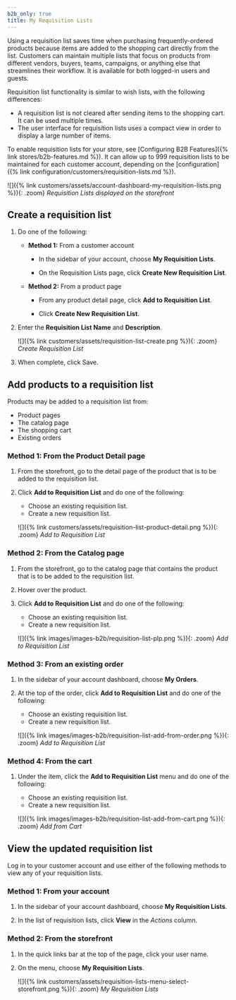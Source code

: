 ```yaml
---
b2b_only: true
title: My Requisition Lists
---
```


Using a requisition list saves time when purchasing frequently-ordered products because items are added to the shopping cart directly from the list. Customers can maintain multiple lists that focus on products from different vendors, buyers, teams, campaigns, or anything else that streamlines their workflow. It is available for both logged-in users and guests.

Requisition list functionality is similar to wish lists, with the following differences:

- A requisition list is not cleared after sending items to the shopping cart. It can be used multiple times.
- The user interface for requisition lists uses a compact view in order to display a large number of items.

To enable requisition lists for your store, see [Configuring B2B Features]({% link stores/b2b-features.md %}). It can allow up to 999 requisition lists to be maintained for each customer account, depending on the [configuration]({% link configuration/customers/requisition-lists.md %}).

![]({% link customers/assets/account-dashboard-my-requisition-lists.png %}){: .zoom}
_Requisition Lists displayed on the storefront_

## Create a requisition list

1. Do one of the following:

   - **Method 1:** From a customer account

      - In the sidebar of your account, choose **My Requisition Lists**.

      - On the Requisition Lists page, click **Create New Requisition List**.

   - **Method 2:** From a product page

      - From any product detail page, click **Add to Requisition List**.

      - Click **Create New Requisition List**.

1. Enter the **Requisition List Name** and **Description**.

   ![]({% link customers/assets/requisition-list-create.png %}){: .zoom}
   _Create Requisition List_

1. When complete, click <span class="btn">Save</span>.

## Add products to a requisition list

Products may be added to a requisition list from:

- Product pages
- The catalog page
- The shopping cart
- Existing orders

### Method 1: From the Product Detail page

1. From the storefront, go to the detail page of the product that is to be added to the requisition list.

1. Click **Add to Requisition List** and do one of the following:

   - Choose an existing requisition list.
   - Create a new requisition list.

   ![]({% link customers/assets/requisition-list-product-detail.png %}){: .zoom}
   _Add to Requisition List_

### Method 2: From the Catalog page

1. From the storefront, go to the catalog page that contains the product that is to be added to the requisition list.

1. Hover over the product.

1. Click **Add to Requisition List** and do one of the following:

   - Choose an existing requisition list.
   - Create a new requisition list.

   ![]({% link images/images-b2b/requisition-list-plp.png %}){: .zoom}
   _Add to Requisition List_

### Method 3: From an existing order

1. In the sidebar of your account dashboard, choose **My Orders**.

1. At the top of the order, click **Add to Requisition List** and do one of the following:

   - Choose an existing requisition list.
   - Create a new requisition list.

   ![]({% link images/images-b2b/requisition-list-add-from-order.png %}){: .zoom}
   _Add to Requisition List_

### Method 4: From the cart

1. Under the item, click the **Add to Requisition List** menu and do one of the following:

   - Choose an existing requisition list.
   - Create a new requisition list.

   ![]({% link images/images-b2b/requisition-list-add-from-cart.png %}){: .zoom}
   _Add from Cart_

## View the updated requisition list

Log in to your customer account and use either of the following methods to view any of your requisition lists.

### Method 1: From your account

1. In the sidebar of your account dashboard, choose **My Requisition Lists**.

1. In the list of requisition lists, click **View** in the _Actions_ column.

### Method 2: From the storefront

1. In the quick links bar at the top of the page, click your user name.

1. On the menu, choose **My Requisition Lists**.

    ![]({% link customers/assets/requisition-lists-menu-select-storefront.png %}){: .zoom}
    _My Requisition Lists_
